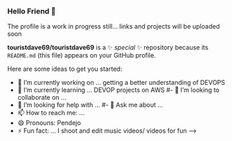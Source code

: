 ### Hello Friend 👋
The profile is a work in progress still...
links and projects will be uploaded soon

**touristdave69/touristdave69** is a ✨ _special_ ✨ repository because its `README.md` (this file) appears on your GitHub profile.

Here are some ideas to get you started:

- 🔭 I’m currently working on ... getting a better understanding of DEVOPS
- 🌱 I’m currently learning ... DEVOP projects on AWS
#- 👯 I’m looking to collaborate on ...
- 🤔 I’m looking for help with ...
#- 💬 Ask me about ...
- 📫 How to reach me: ...
- 😄 Pronouns: Pendejo
- ⚡ Fun fact: ... I shoot and edit music videos/ videos for fun 
-->
